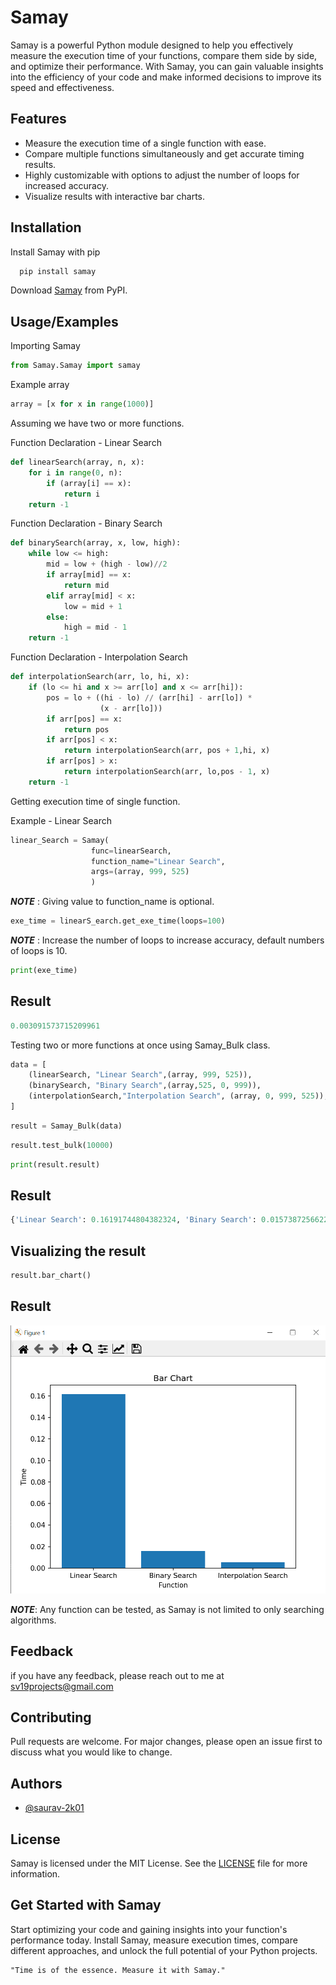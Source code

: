 
# Samay

Samay is a powerful Python module designed to help you effectively measure the execution time of your functions, compare them side by side, and optimize their performance. With Samay, you can gain valuable insights into the efficiency of your code and make informed decisions to improve its speed and effectiveness.


## Features

- Measure the execution time of a single function with ease.
- Compare multiple functions simultaneously and get accurate timing results.
- Highly customizable with options to adjust the number of loops for increased accuracy.
- Visualize results with interactive bar charts.

## Installation

Install Samay with pip

```bash
  pip install samay
```
Download [Samay](https://pypi.org/project/Samay/) from PyPI.

## Usage/Examples
Importing Samay
```python
from Samay.Samay import samay
```
Example array
```python
array = [x for x in range(1000)]
```
Assuming we have two or more functions.

Function Declaration - Linear Search
```python
def linearSearch(array, n, x):
    for i in range(0, n):
        if (array[i] == x):
            return i
    return -1
```
Function Declaration - Binary Search
```python
def binarySearch(array, x, low, high):
	while low <= high:
		mid = low + (high - low)//2
		if array[mid] == x:
			return mid
		elif array[mid] < x:
			low = mid + 1
		else:
			high = mid - 1
	return -1
```
Function Declaration - Interpolation Search
```python
def interpolationSearch(arr, lo, hi, x):
	if (lo <= hi and x >= arr[lo] and x <= arr[hi]):
		pos = lo + ((hi - lo) // (arr[hi] - arr[lo]) *
					(x - arr[lo]))
		if arr[pos] == x:
			return pos
		if arr[pos] < x:
			return interpolationSearch(arr, pos + 1,hi, x)
		if arr[pos] > x:
			return interpolationSearch(arr, lo,pos - 1, x)
	return -1
```
Getting execution time of single function.

Example - Linear Search
```python
linear_Search = Samay(
                  func=linearSearch,
                  function_name="Linear Search", 
                  args=(array, 999, 525)
                  )

```
**_NOTE_** : Giving value to function_name is optional.
```python
exe_time = linearS_earch.get_exe_time(loops=100)
```
**_NOTE_** : Increase the number of loops to increase accuracy, default numbers of loops is 10.
```python
print(exe_time)
```
## Result
```python
0.003091573715209961
```
Testing two or more functions at once using Samay_Bulk class.
```python
data = [
	(linearSearch, "Linear Search",(array, 999, 525)),
	(binarySearch, "Binary Search",(array,525, 0, 999)),
	(interpolationSearch,"Interpolation Search", (array, 0, 999, 525)),
]
```
```python
result = Samay_Bulk(data)
```
```python
result.test_bulk(10000)
```
```python
print(result.result)
```
## Result
```python
{'Linear Search': 0.16191744804382324, 'Binary Search': 0.015738725662231445, 'Interpolation Search': 0.005555152893066406}
```
## Visualizing the result
```python
result.bar_chart()
```
## Result
![Bar Chart](https://github.com/saurav-2k01/Samay/blob/master/Example_test.png)

**_NOTE_**: Any function can be tested, as Samay is not limited to only searching algorithms.
## Feedback
if you have any feedback, please reach out to me at sv19projects@gmail.com

## Contributing

Pull requests are welcome. For major changes, please open an issue first to discuss what you would like to change.

## Authors

- [@saurav-2k01](https://github.com/saurav-2k01)

## License
Samay is licensed under the MIT License. See the [LICENSE](LICENSE) file for more information.

## Get Started with Samay

Start optimizing your code and gaining insights into your function's performance today. Install Samay, measure execution times, compare different approaches, and unlock the full potential of your Python projects.

    "Time is of the essence. Measure it with Samay."
